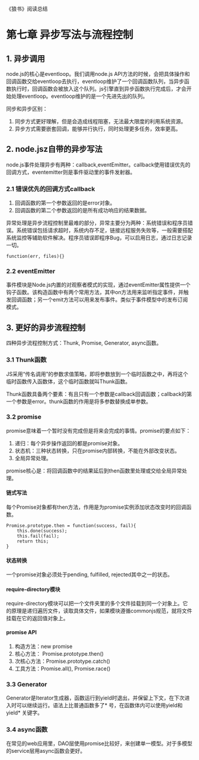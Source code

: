 《狼书》阅读总结

# 第七章 异步写法与流程控制

## 1. 异步调用

node.js的核心是eventloop。我们调用node.js API方法的时候，会把具体操作和回调函数交给eventloop去执行，eventloop维护了一个回调函数队列，当异步函数执行时，回调函数会被放入这个队列。js引擎直到异步函数执行完成后，才会开始处理eventloop。eventloop维护的是一个先进先出的队列。

同步和异步区别：

1. 同步方式更好理解，但是会造成线程阻塞，无法最大限度的利用系统资源。
2. 异步方式需要嵌套回调，能够并行执行，同时处理更多任务，效率更高。

## 2. node.jsz自带的异步写法

node.js事件处理异步有两种：callback,eventEmitter。callback使用错误优先的回调方式，eventemitter则是事件驱动里的事件发射器。

### 2.1 错误优先的回调方式callback

1. 回调函数的第一个参数返回的是error对象。
2. 回调函数的第二个参数返回的是所有成功响应的结果数据。

异常处理是异步流程控制里最难的部分，异常主要分为两种：系统错误和程序员错误。系统错误包括请求超时，系统内存不足，链接远程服务失败等，一般需要搭配系统监控等辅助软件解决。程序员错误即程序Bug，可以启用日志，通过日志记录一切。

```
function(err, files){}
```

### 2.2 eventEmitter

事件模块是Node.js内置的对观察者模式的实现，通过eventEmitter属性提供一个钩子函数。该构造函数中有两个常用方法，其中on方法用来监听指定事件，并触发回调函数；另一个emit方法可以用来发布事件。类似于事件模型中的发布订阅模式。

## 3. 更好的异步流程控制

四种异步流程控制方式：Thunk, Promise, Generator, async函数。

### 3.1 Thunk函数

JS采用“传名调用”的参数求值策略，即将参数放到一个临时函数之中，再将这个临时函数传入函数体，这个临时函数就叫Thunk函数。

Thunk函数具备两个要素：有且只有一个参数是callback回调函数；callback的第一个参数是error。thunk函数的作用是将多参数替换成单参数。

### 3.2 promise

promise意味着一个暂时没有完成但是将来会完成的事情。promise的要点如下：

1. 递归：每个异步操作返回的都是promise对象。
2. 状态机：三种状态转换，只在promise内部转换，不能在外部改变状态。
3. 全局异常处理。

promise核心是：将回调函数中的结果延后到then函数里处理或交给全局异常处理。

#### 链式写法

每个Promise对象都有then方法，作用是为promise实例添加状态改变时的回调函数。

```
Promise.prototype.then = function(success, fail){
    this.done(success);
    this.fail(fail);
    return this;
}
```

#### 状态转换

一个promise对象必须处于pending, fulfilled, rejected其中之一的状态。

#### require-directory模块

require-directory模块可以把一个文件夹里的多个文件挂载到同一个对象上。它的原理是递归遍历文件，读取具体文件，如果模块遵循commonjs规范，就将文件挂载在它的返回值对象上。

#### promise API

1. 构造方法：new promise
2. 核心方法： Promise.prototype.then()
3. 次核心方法：Promise.prototype.catch()
4. 工具方法：Promise.all(), Promise.race()

### 3.3 Generator

Generator是Iterator生成器，函数运行到yield时退出，并保留上下文，在下次进入时可以继续运行。语法上比普通函数多了* 号，在函数体内可以使用yield和yield* 关键字。

### 3.4 async函数

在常见的web应用里，DAO层使用promise比较好，来创建单一模型。对于多模型的service层用async函数会更好。

